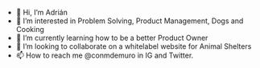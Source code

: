 - 👋 Hi, I’m Adrián 
- 👀 I’m interested in Problem Solving, Product Management, Dogs and Cooking
- 🌱 I’m currently learning how to be a better Product Owner
- 💞️ I’m looking to collaborate on a whitelabel website for Animal Shelters
- 📫 How to reach me @conmdemuro in IG and Twitter.
